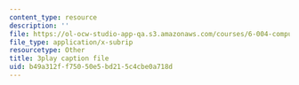 ```yaml
---
content_type: resource
description: ''
file: https://ol-ocw-studio-app-qa.s3.amazonaws.com/courses/6-004-computation-structures-spring-2017/b49a312ff75050e5bd215c4cbe0a718d_f866lUTRXE4.vtt
file_type: application/x-subrip
resourcetype: Other
title: 3play caption file
uid: b49a312f-f750-50e5-bd21-5c4cbe0a718d
---
```

